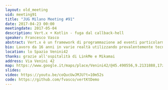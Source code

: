 ```yaml
---
layout: old_meeting
uid: meeting91
title: "JUG Milano Meeting #91"
date: 2017-04-23 00:00
meetingdate: 2017-05-04
description: Vert.x + Kotlin - fuga dal callback-hell
speaker: Francesco Vasco
abstract: Vert.x è un framework di programmazione ad eventi particolarmente apprezzato per realizzare microservizi. L'utilizzo di Java per lo sviluppo asincrono rende spesso il codice ostico, vedremo quindi come programmare con Kotlin un multi-reattore senza finire all'inferno.
bio: Lavoro da 16 anni in varie realtà utilizzando prevalentemente tecnologie in ambito Java e da febbraio ho iniziato ad utilizzare Kotlin sia in campo amatoriale che professionale.
location: lo Spazio Venini42
thanks: grazie all'ospitalità di LinkMe e Mikamai
address: Via Venini 42
map: https://www.google.it/maps/place/Venini42/@45.490556,9.2131888,17z/data=!3m1!4b1!4m5!3m4!1s0x4786c6de20e6362f:0xc95afb6f555f4ed6!8m2!3d45.490556!4d9.2153775
slides: 
video: https://youtu.be/coQucUwJMJU?t=10m52s
code: https://github.com/fvasco/vertKtDemo
---
```

